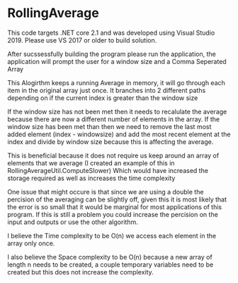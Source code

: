 # RollingAverage

This code targets  .NET core 2.1 and was developed using Visual Studio 2019. Please use VS 2017 or older to build solution.

After sucssessfully building the program please run the application, the application will prompt the user for a window size and a Comma Seperated Array

This Alogirthm keeps a running Average in memory, it will go through each item in the original array just once. It branches into 2 different paths depending on if the current index is greater than the window size

If the window size has not been met then it needs to recalulate the average because there are now a different number of elements in the array.
If the window size has been met than then we need to remove the last most added element (index - windowsize) and add the most recent element at the index and divide by window size because this is affecting the average.

This is beneficial because it does not require us keep around an array of elements that we average (I created an example of this in RollingAverageUtil.ComputeSlower) Which would have increased the storage required as well as increases the time complexity

One issue that might occure is that since we are using a double the percision of the averaging can be slightly off, given this it is most likely that the error is so small that it would be marginal for most applications of this program. If this is still a problem you could increase the percision on the input and outputs or use the other algorithm.



I believe the Time complexity to be O(n) we access each element in the array only once.

I also believe the Space complexity to be O(n) because a new array of length n needs to be created, a couple  temporary variables need to be created but this does not increase the complexity.

